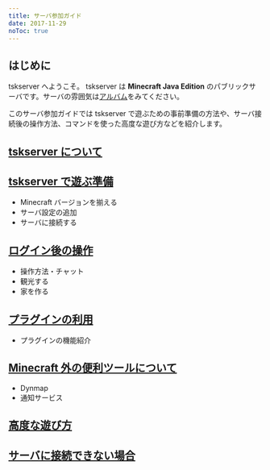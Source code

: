 ```yaml
---
title: サーバ参加ガイド
date: 2017-11-29
noToc: true
---
```


## はじめに
tskserver へようこそ。
tskserver は **Minecraft Java Edition** のパブリックサーバです。サーバの雰囲気は[アルバム](/galleries)をみてください。

このサーバ参加ガイドでは tskserver で遊ぶための事前準備の方法や、サーバ接続後の操作方法、コマンドを使った高度な遊び方などを紹介します。

## [tskserver について](/introduction/about)

## [tskserver で遊ぶ準備](/introduction/prepare)
  * Minecraft バージョンを揃える
  * サーバ設定の追加
  * サーバに接続する

## [ログイン後の操作](/introduction/day1)
  * 操作方法・チャット
  * 観光する
  * 家を作る

## [プラグインの利用](/introduction/plugins)
  * プラグインの機能紹介

## [Minecraft 外の便利ツールについて](/introduction/tools)
  * Dynmap
  * 通知サービス

## [高度な遊び方](/introduction/advanced)

## [サーバに接続できない場合](/faq/cannot-connect)
